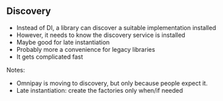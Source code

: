 ## Discovery

* Instead of DI, a library can discover a suitable implementation installed <!-- .element: class="fragment" -->
* However, it needs to know the discovery service is installed <!-- .element: class="fragment" -->
* Maybe good for late instantiation <!-- .element: class="fragment" -->
* Probably more a convenience for legacy libraries <!-- .element: class="fragment" -->
* It gets complicated fast <!-- .element: class="fragment" -->

Notes:

* Omnipay is moving to discovery, but only because people expect it.
* Late instantiation: create the factories only when/if needed
